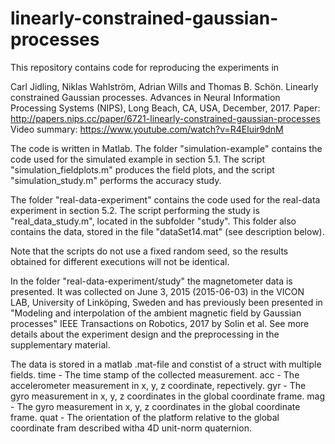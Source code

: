 # linearly-constrained-gaussian-processes

This repository contains code for reproducing the experiments in 

Carl Jidling, Niklas Wahlström, Adrian Wills and Thomas B. Schön. Linearly constrained Gaussian processes. Advances in Neural Information Processing Systems (NIPS), Long Beach, CA, USA, December, 2017.
Paper: http://papers.nips.cc/paper/6721-linearly-constrained-gaussian-processes
Video summary: https://www.youtube.com/watch?v=R4Eluir9dnM

The code is written in Matlab. The folder "simulation-example" contains the code used for the simulated example in section 5.1. The script "simulation_fieldplots.m" produces the field plots, and the script "simulation_study.m" performs the accuracy study. 

The folder "real-data-experiment" contains the code used for the real-data experiment in section 5.2. The script performing the study is "real_data_study.m", located in the subfolder "study". This folder also contains the data, stored in the file "dataSet14.mat" (see description below).

Note that the scripts do not use a fixed random seed, so the results obtained for different executions will not be identical.

In the folder "real-data-experiment/study" the magnetometer data is presented. It was collected on June 3, 2015 (2015-06-03) in the VICON LAB, University of Linköping, Sweden and has previously been presented in "Modeling and interpolation of the ambient magnetic field by Gaussian processes" IEEE Transactions on Robotics, 2017 by Solin et al.  See more details about the experiment design and the preprocessing in the supplementary material.

The data is stored in a matlab .mat-file and constist of a struct with multiple fields.
time - The time stamp of the collected measurement.
acc -  The accelerometer measurement in x, y, z coordinate, repectively.
gyr -  The gyro measurement in x, y, z coordinates in the global coordinate frame.
mag -  The gyro measurement in x, y, z coordinates in the global coordinate frame.
quat - The orientation of the platform relative to the global coordinate fram described witha 4D unit-norm quaternion.
